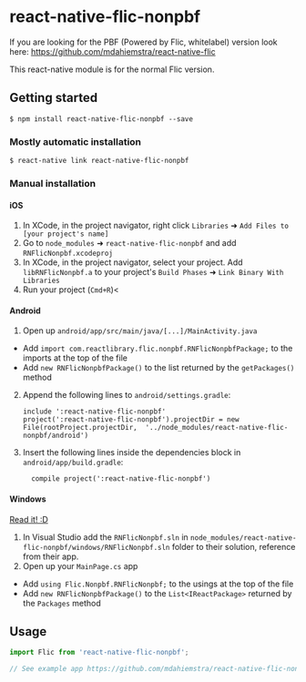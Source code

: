 
# react-native-flic-nonpbf

If you are looking for the PBF (Powered by Flic, whitelabel) version look here: https://github.com/mdahiemstra/react-native-flic

This react-native module is for the normal Flic version.

## Getting started

`$ npm install react-native-flic-nonpbf --save`

### Mostly automatic installation

`$ react-native link react-native-flic-nonpbf`

### Manual installation


#### iOS

1. In XCode, in the project navigator, right click `Libraries` ➜ `Add Files to [your project's name]`
2. Go to `node_modules` ➜ `react-native-flic-nonpbf` and add `RNFlicNonpbf.xcodeproj`
3. In XCode, in the project navigator, select your project. Add `libRNFlicNonpbf.a` to your project's `Build Phases` ➜ `Link Binary With Libraries`
4. Run your project (`Cmd+R`)<

#### Android

1. Open up `android/app/src/main/java/[...]/MainActivity.java`
  - Add `import com.reactlibrary.flic.nonpbf.RNFlicNonpbfPackage;` to the imports at the top of the file
  - Add `new RNFlicNonpbfPackage()` to the list returned by the `getPackages()` method
2. Append the following lines to `android/settings.gradle`:
  	```
  	include ':react-native-flic-nonpbf'
  	project(':react-native-flic-nonpbf').projectDir = new File(rootProject.projectDir, 	'../node_modules/react-native-flic-nonpbf/android')
  	```
3. Insert the following lines inside the dependencies block in `android/app/build.gradle`:
  	```
      compile project(':react-native-flic-nonpbf')
  	```

#### Windows
[Read it! :D](https://github.com/ReactWindows/react-native)

1. In Visual Studio add the `RNFlicNonpbf.sln` in `node_modules/react-native-flic-nonpbf/windows/RNFlicNonpbf.sln` folder to their solution, reference from their app.
2. Open up your `MainPage.cs` app
  - Add `using Flic.Nonpbf.RNFlicNonpbf;` to the usings at the top of the file
  - Add `new RNFlicNonpbfPackage()` to the `List<IReactPackage>` returned by the `Packages` method


## Usage
```javascript
import Flic from 'react-native-flic-nonpbf';

// See example app https://github.com/mdahiemstra/react-native-flic-nonpbf-example
```
  
